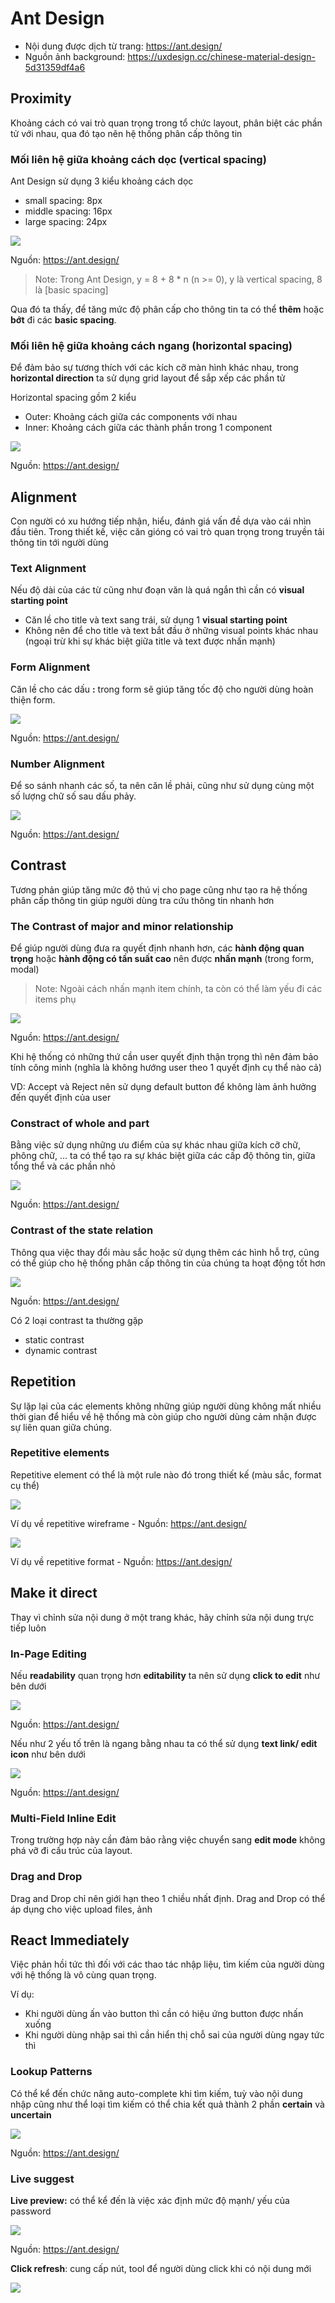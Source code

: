 # Ant Design

- Nội dung được dịch từ trang: https://ant.design/
- Nguồn ảnh background: https://uxdesign.cc/chinese-material-design-5d31359df4a6

## Proximity

Khoảng cách có vai trò quan trọng trong tổ chức layout, phân biệt các phần tử với nhau, qua đó tạo nên hệ thống phân cấp thông tin

### Mối liên hệ giữa khoảng cách dọc (vertical spacing)

Ant Design sử dụng 3 kiểu khoảng cách dọc
- small spacing: 8px
- middle spacing: 16px
- large spacing: 24px

<img src="https://user-images.githubusercontent.com/43769314/61839651-5ccb5600-aec9-11e9-8a65-fe6001ee4181.png">

Nguồn: https://ant.design/

> Note: Trong Ant Design, y = 8 + 8 * n (n >= 0), y là vertical spacing, 8 là [basic spacing]

Qua đó ta thấy, để tăng mức độ phân cấp cho thông tin ta có thể **thêm** hoặc **bớt** đi các **basic spacing**.

### Mối liên hệ giữa khoảng cách ngang (horizontal spacing)

Để đảm bảo sự tương thích với các kích cỡ màn hình khác nhau, trong **horizontal direction** ta sử dụng grid layout để sắp xếp các phần tử

Horizontal spacing gồm 2 kiểu
- Outer: Khoảng cách giữa các components với nhau
- Inner: Khoảng cách giữa các thành phần trong 1 component

<img src="https://user-images.githubusercontent.com/43769314/61840300-a3ba4b00-aecb-11e9-9928-7351be0f75b2.png">

Nguồn: https://ant.design/

## Alignment

Con người có xu hướng tiếp nhận, hiểu, đánh giá vấn đề dựa vào cái nhìn đầu tiên.
Trong thiết kế, việc căn gióng có vai trò quan trọng trong truyền tải thông tin tới người dùng

### Text Alignment

Nếu độ dài của các từ cũng như đoạn văn là quá ngắn thì cần có **visual starting point**

- Căn lề cho title và text sang trái, sử dụng 1 **visual starting point**
- Không nên để cho title và text bắt đầu ở những visual points khác nhau (ngoại trừ khi sự khác biệt giữa title và text được nhấn mạnh)

### Form Alignment

Căn lề cho các dấu **:** trong form sẽ giúp tăng tốc độ cho người dùng hoàn thiện form.

<img src="https://user-images.githubusercontent.com/43769314/61841543-19281a80-aed0-11e9-9127-58e61af257ae.png">

Nguồn: https://ant.design/

### Number Alignment

Để so sánh nhanh các số, ta nên căn lề phải, cũng như sử dụng cùng một số lượng chữ số sau dấu phảy.

<img src="https://user-images.githubusercontent.com/43769314/61841636-5e4c4c80-aed0-11e9-9893-3af7a8bc1e7f.png">

Nguồn: https://ant.design/

## Contrast

Tương phản giúp tăng mức độ thú vị cho page cũng như tạo ra hệ thống phân cấp thông tin giúp người dùng tra cứu thông tin nhanh hơn

### The Contrast of major and minor relationship

Để giúp người dùng đưa ra quyết định nhanh hơn, các **hành động quan trọng** hoặc **hành động có tần suất cao** nên được **nhấn mạnh** (trong form, modal)

> Note: Ngoài cách nhấn mạnh item chính, ta còn có thể làm yếu đi các items phụ

<img src="https://user-images.githubusercontent.com/43769314/61841899-45906680-aed1-11e9-8f9e-1b4a6689a45b.png">

Nguồn: https://ant.design/

Khi hệ thống có những thứ cần user quyết định thận trọng thì nên đảm bảo tính công minh (nghĩa là không hướng user theo 1 quyết định cụ thể nào cả)

VD: Accept và Reject nên sử dụng default button để không làm ảnh hưởng đến quyết định của user

### Constract of whole and part

Bằng việc sử dụng những ưu điểm của sự khác nhau giữa kích cỡ chữ, phông chữ, ...
ta có thể tạo ra sự khác biệt giữa các cấp độ thông tin, giữa tổng thể và các phần nhỏ

<img src="https://user-images.githubusercontent.com/43769314/61920137-82bd2d00-af93-11e9-93e9-3ab346629f4a.png">

Nguồn: https://ant.design/

### Contrast of the state relation

Thông qua việc thay đổi màu sắc hoặc sử dụng thêm các hình hỗ trợ, cũng có thể giúp cho hệ thống phân cấp thông tin của chúng ta hoạt động tốt hơn

<img src="https://user-images.githubusercontent.com/43769314/61921160-1e03d180-af97-11e9-9b8d-1280fbcf4f20.png">

Nguồn: https://ant.design/

Có 2 loại contrast ta thường gặp
- static contrast
- dynamic contrast

## Repetition

Sự lặp lại của các elements không những giúp người dùng không mất nhiều thời gian để hiểu về hệ thống mà còn giúp cho người dùng cảm nhận được sự liên quan giữa chúng.

### Repetitive elements

Repetitive element có thể là một rule nào đó trong thiết kế (màu sắc, format cụ thể)

<img src="https://user-images.githubusercontent.com/43769314/61922278-ccf5dc80-af9a-11e9-9cef-40abeaa10ebb.png">

Ví dụ về repetitive wireframe - Nguồn: https://ant.design/

<img src="https://user-images.githubusercontent.com/43769314/61922376-2958fc00-af9b-11e9-82a1-9bb9ad5d4711.png">

Ví dụ về repetitive format - Nguồn: https://ant.design/

## Make it direct

Thay vì chỉnh sửa nội dung ở một trang khác, hãy chỉnh sửa nội dung trực tiếp luôn

### In-Page Editing

Nếu **readability** quan trọng hơn **editability** ta nên sử dụng **click to edit** như bên dưới

<img src="https://user-images.githubusercontent.com/43769314/61922862-da13cb00-af9c-11e9-9f27-eb3c3784d44f.png">

Nguồn: https://ant.design/

Nếu như 2 yếu tố trên là ngang bằng nhau ta có thể sử dụng **text link/ edit icon** như bên dưới

<img src="https://user-images.githubusercontent.com/43769314/61922962-3840ae00-af9d-11e9-962c-05679cfb279c.png">

Nguồn: https://ant.design/

### Multi-Field Inline Edit

Trong trường hợp này cần đảm bảo rằng việc chuyển sang **edit mode** không phá vỡ đi cấu trúc của layout.

### Drag and Drop

Drag and Drop chỉ nên giới hạn theo 1 chiều nhất định.
Drag and Drop có thể áp dụng cho việc upload files, ảnh

## React Immediately

Việc phản hồi tức thì đối với các thao tác nhập liệu, tìm kiếm của người dùng với hệ thống là vô cùng quan trọng.

Ví dụ:
- Khi người dùng ấn vào button thì cần có hiệu ứng button được nhấn xuống
- Khi người dùng nhập sai thì cần hiển thị chỗ sai của người dùng ngay tức thì

### Lookup Patterns

Có thể kể đến chức năng auto-complete khi tìm kiếm, tuỳ vào nội dung nhập cũng như thể loại tìm kiếm có thể chia kết quả thành 2 phần **certain** và **uncertain**

<img src="https://user-images.githubusercontent.com/43769314/61922962-3840ae00-af9d-11e9-962c-05679cfb279c.png">

Nguồn: https://ant.design/

### Live suggest

**Live preview:** có thể kể đến là việc xác định mức độ mạnh/ yếu của password

<img src="https://user-images.githubusercontent.com/43769314/61924368-6674bc80-afa2-11e9-94a7-63f31afea193.png">

Nguồn: https://ant.design/

**Click refresh**: cung cấp nút, tool để người dùng click khi có nội dung mới

<img src="https://user-images.githubusercontent.com/43769314/61927188-ca04e700-afae-11e9-8c27-7aff8a86e908.png">
